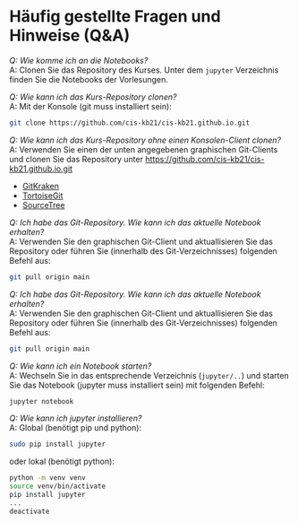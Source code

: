 # Häufig gestellte Fragen und Hinweise (Q&A)

*Q: Wie komme ich an die Notebooks?*<br/>
A: Clonen Sie das Repository des Kurses.
Unter dem `jupyter` Verzeichnis finden Sie die Notebooks der Vorlesungen.

*Q: Wie kann ich das Kurs-Repository clonen?*<br/>
A: Mit der Konsole (git muss installiert sein):
```bash
git clone https://github.com/cis-kb21/cis-kb21.github.io.git
```

*Q: Wie kann ich das Kurs-Repository ohne einen Konsolen-Client clonen?*<br/>
A: Verwenden Sie einen der unten angegebenen graphischen Git-Clients und clonen Sie das Repository
unter https://github.com/cis-kb21/cis-kb21.github.io.git
* [GitKraken](https://www.gitkraken.com/)
* [TortoiseGit](https://tortoisegit.org/)
* [SourceTree](https://www.sourcetreeapp.com/)

*Q: Ich habe das Git-Repository.  Wie kann ich das aktuelle Notebook erhalten?*<br/>
A: Verwenden Sie den graphischen Git-Client und aktuallisieren Sie das Repository
oder führen Sie (innerhalb des Git-Verzeichnisses) folgenden Befehl aus:
```bash
git pull origin main
```

*Q: Ich habe das Git-Repository.  Wie kann ich das aktuelle Notebook erhalten?*<br/>
A: Verwenden Sie den graphischen Git-Client und aktuallisieren Sie das Repository
oder führen Sie (innerhalb des Git-Verzeichnisses) folgenden Befehl aus:
```bash
git pull origin main
```

*Q: Wie kann ich ein Notebook starten?*<br/>
A: Wechseln Sie in das entsprechende Verzeichnis (`jupyter/..`) und
starten Sie das Notebook (jupyter muss installiert sein) mit folgenden Befehl:
```bash
jupyter notebook
```

*Q: Wie kann ich jupyter installieren?*<br/>
A: Global (benötigt pip und python):
```bash
sudo pip install jupyter
```
oder lokal (benötigt python):
```bash
python -m venv venv
source venv/bin/activate
pip install jupyter
...
deactivate
```
